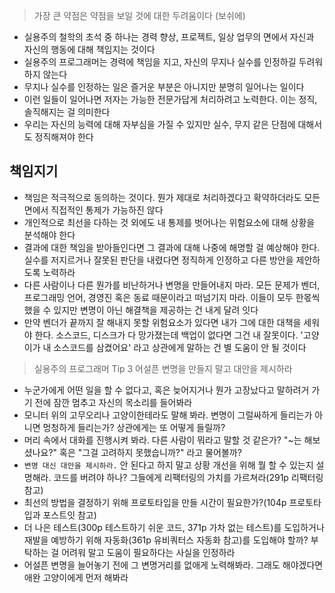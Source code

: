 > 가장 큰 약점은 약점을 보일 것에 대한 두려움이다 (보쉬에)

- 실용주의 철학의 초석 중 하나는 경력 향상, 프로젝트, 일상 업무의 면에서 자신과 자신의 행동에
대해 책임지는 것이다
- 실용주의 프로그래머는 경력에 책임을 지고, 자신의 무지나 실수를 인정하길 두려워하지 않는다
- 무지나 실수를 인정하는 일은 즐거운 부분은 아니지만 분명히 일어나는 일이다
- 이런 일들이 일어나면 저자는 가능한 전문가답게 처리하려고 노력한다. 이는 정직, 솔직해지는 걸
의미한다
- 우리는 자신의 능력에 대해 자부심을 가질 수 있지만 실수, 무지 같은 단점에 대해서도 정직해져야
한다

## 책임지기

- 책임은 적극적으로 동의하는 것이다. 뭔가 제대로 처리하겠다고 확약하더라도 모든 면에서 직접적인
통제가 가능하진 않다
- 개인적으로 최선을 다하는 것 외에도 내 통제를 벗어나는 위험요소에 대해 상황을 분석해야 한다
- 결과에 대한 책임을 받아들인다면 그 결과에 대해 나중에 해명할 걸 예상해야 한다. 실수를 저지르거나 잘못된 판단을 내렸다면 정직하게
인정하고 다른 방안을 제안하도록 노력하라
- 다른 사람이나 다른 뭔가를 비난하거나 변명을 만들어내지 마라. 모든 문제가 벤더, 프로그래밍 언어, 경영진 혹은 동료 때문이라고 떠넘기지
마라. 이들이 모두 한몫씩 했을 수 있지만 변명이 아닌 해결책을 제공하는 건 내게 달려 잇다
- 만약 벤더가 끝까지 잘 해내지 못할 위험요소가 있다면 내가 그에 대한 대책을 세워야 한다. 소스코드, 디스크가 다 망가졌는데 백업이
없다면 그건 내 잘못이다. '고양이가 내 소스코드를 삼켰어요' 라고 상관에게 말하는 건 별 도움이 안 될 것이다

> 실용주의 프로그래머 Tip 3
> 어설픈 변명을 만들지 말고 대안을 제시하라

- 누군가에게 어떤 일을 할 수 없다고, 혹은 늦어지거나 뭔가 고장났다고 말하려거 가기 전에 잠깐 멈추고 자신의 목소리를 들어봐라
- 모니터 위의 고무오리나 고양이한테라도 말해 봐라. 변명이 그럴싸하게 들리는가 아니면 멍청하게 들리는가? 상관에게는 또 어떻게 들릴까?
- 머리 속에서 대화를 진행시켜 봐라. 다른 사람이 뭐라고 말할 것 같은가? "~는 해보셨나요?" 혹은 "그걸 고려하지 못했습니까?" 라고
물어볼까?
- `변명 대신 대안을 제시하라.` 안 된다고 하지 말고 상황 개선을 위해 뭘 할 수 있는지 설명해라. 코드를 버려야 하나? 그들에게
리팩터링의 가치를 가르쳐라(291p 리팩터링 참고)
- 최선의 방법을 결정하기 위해 프로토타입을 만들 시간이 필요한가?(104p 프로토타입과 포스트잇 참고)
- 더 나은 테스트(300p 테스트하기 쉬운 코드, 371p 가차 없는 테스트)를 도입하거나 재발을 예방하기 위해 자동화(361p 유비쿼터스
자동화 참고)를 도입해야 할까? 부탁하는 걸 어려워 말고 도움이 필요하다는 사실을 인정하라
- 어설픈 변명을 늘어놓기 전에 그 변명거리를 없애게 노력해봐라. 그래도 해야겠다면 애완 고양이에게 먼저 해봐라